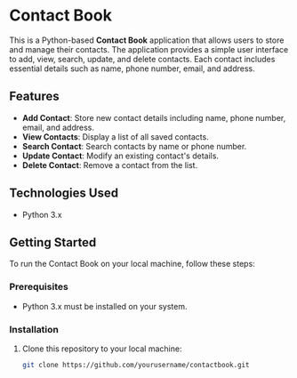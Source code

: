 # Contact Book

This is a Python-based **Contact Book** application that allows users to store and manage their contacts. The application provides a simple user interface to add, view, search, update, and delete contacts. Each contact includes essential details such as name, phone number, email, and address.

## Features
- **Add Contact**: Store new contact details including name, phone number, email, and address.
- **View Contacts**: Display a list of all saved contacts.
- **Search Contact**: Search contacts by name or phone number.
- **Update Contact**: Modify an existing contact's details.
- **Delete Contact**: Remove a contact from the list.

## Technologies Used
- Python 3.x

## Getting Started

To run the Contact Book on your local machine, follow these steps:

### Prerequisites
- Python 3.x must be installed on your system.

### Installation
1. Clone this repository to your local machine:
   ```bash
   git clone https://github.com/yourusername/contactbook.git
